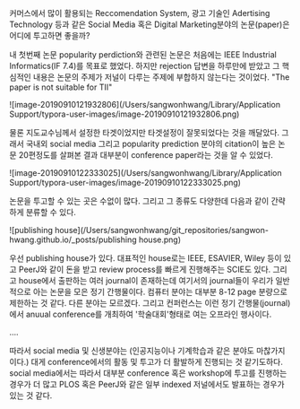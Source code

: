 커머스에서 많이 활용되는 Reccomendation System, 광고 기술인 Adertising Technology 등과 같은   Social Media 혹은 Digital Marketing분야의 논문(paper)은 어디에 투고하면 좋을까?



내 첫번째 논문 popularity perdiction와 관련된 논문은 처음에는 IEEE Industrial Informatics(IF 7.4)를 목표로 했었다. 하지만 rejection 답변을 하루만에 받았고 그 핵심적인 내용은 논문의 주제가 저널이 다루는 주제에 부합하지 않는다는 것이었다. "The paper is not suitable for TII"

![image-20190910121932806](/Users/sangwonhwang/Library/Application Support/typora-user-images/image-20190910121932806.png)



물론 지도교수님께서 설정한 타겟이었지만 타겟설정이 잘못되었다는 것을 깨달았다. 그래서 국내외 social media 그리고 popularity prediction 분야의 citation이 높은 논문 20편정도를 살펴본 결과 대부분이 conference paper라는 것을 알 수 있었다.

![image-20190910122333025](/Users/sangwonhwang/Library/Application Support/typora-user-images/image-20190910122333025.png)





논문을 투고할 수 있는 곳은 수없이 많다. 그리고 그 종류도 다양한데 다음과 같이 간략하게 분류할 수 있다.

![publishing house](/Users/sangwonhwang/git_repositories/sangwon-hwang.github.io/_posts/publishing house.png)

우선 publishing house가 있다. 대표적인 house로는 IEEE, ESAVIER, Wiley 등이 있고 PeerJ와 같이 돈을 받고 review process를 빠르게 진행해주는 SCIE도 있다. 그리고 house에서 출판하는 여러 journal이 존재하는데 여기서의 journal들이 우리가 일반적으로 아는 논문을 모은 정기 간행물이다. 컴퓨터 분야는 대부분 8-12 page 분량으로 제한하는 것 같다. 다른 분야는 모르겠다. 그리고 컨퍼런스는 이런 정기 간행물(journal)에서 anuual conference를 개최하여 '학술대회'형태로 여는 오프라인 행사이다.

….



따라서 social media 및 신생분야는 (인공지능이나 기계학습과 같은 분야도 마찮가지이다.) 대게 conference에서의 활동 및 투고가 더 활발하게 진행되는 것 같기도하다. social media에서는 따라서 대부분 conference 혹은 workshop에 투고를 진행하는 경우가 더 많고 PLOS 혹은 PeerJ와 같은 일부 indexed 저널에서도 발표하는 경우가 있는 것 같다. 